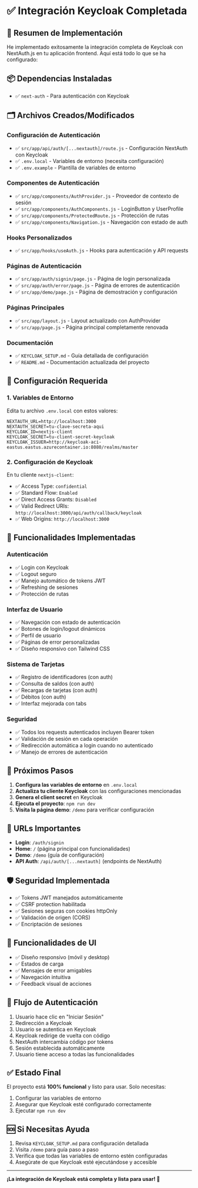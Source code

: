 # ✅ Integración Keycloak Completada

## 🎉 Resumen de Implementación

He implementado exitosamente la integración completa de Keycloak con NextAuth.js en tu aplicación frontend. Aquí está todo lo que se ha configurado:

## 📦 Dependencias Instaladas

- ✅ `next-auth` - Para autenticación con Keycloak

## 🗂️ Archivos Creados/Modificados

### Configuración de Autenticación

- ✅ `src/app/api/auth/[...nextauth]/route.js` - Configuración NextAuth con Keycloak
- ✅ `.env.local` - Variables de entorno (necesita configuración)
- ✅ `.env.example` - Plantilla de variables de entorno

### Componentes de Autenticación

- ✅ `src/app/components/AuthProvider.js` - Proveedor de contexto de sesión
- ✅ `src/app/components/AuthComponents.js` - LoginButton y UserProfile
- ✅ `src/app/components/ProtectedRoute.js` - Protección de rutas
- ✅ `src/app/components/Navigation.js` - Navegación con estado de auth

### Hooks Personalizados

- ✅ `src/app/hooks/useAuth.js` - Hooks para autenticación y API requests

### Páginas de Autenticación

- ✅ `src/app/auth/signin/page.js` - Página de login personalizada
- ✅ `src/app/auth/error/page.js` - Página de errores de autenticación
- ✅ `src/app/demo/page.js` - Página de demostración y configuración

### Páginas Principales

- ✅ `src/app/layout.js` - Layout actualizado con AuthProvider
- ✅ `src/app/page.js` - Página principal completamente renovada

### Documentación

- ✅ `KEYCLOAK_SETUP.md` - Guía detallada de configuración
- ✅ `README.md` - Documentación actualizada del proyecto

## 🔧 Configuración Requerida

### 1. Variables de Entorno

Edita tu archivo `.env.local` con estos valores:

```env
NEXTAUTH_URL=http://localhost:3000
NEXTAUTH_SECRET=tu-clave-secreta-aqui
KEYCLOAK_ID=nextjs-client
KEYCLOAK_SECRET=tu-client-secret-keycloak
KEYCLOAK_ISSUER=http://keycloak-aci-eastus.eastus.azurecontainer.io:8080/realms/master
```

### 2. Configuración de Keycloak

En tu cliente `nextjs-client`:

- ✅ Access Type: `confidential`
- ✅ Standard Flow: `Enabled`
- ✅ Direct Access Grants: `Disabled`
- ✅ Valid Redirect URIs: `http://localhost:3000/api/auth/callback/keycloak`
- ✅ Web Origins: `http://localhost:3000`

## 🚀 Funcionalidades Implementadas

### Autenticación

- ✅ Login con Keycloak
- ✅ Logout seguro
- ✅ Manejo automático de tokens JWT
- ✅ Refreshing de sesiones
- ✅ Protección de rutas

### Interfaz de Usuario

- ✅ Navegación con estado de autenticación
- ✅ Botones de login/logout dinámicos
- ✅ Perfil de usuario
- ✅ Páginas de error personalizadas
- ✅ Diseño responsivo con Tailwind CSS

### Sistema de Tarjetas

- ✅ Registro de identificadores (con auth)
- ✅ Consulta de saldos (con auth)
- ✅ Recargas de tarjetas (con auth)
- ✅ Débitos (con auth)
- ✅ Interfaz mejorada con tabs

### Seguridad

- ✅ Todos los requests autenticados incluyen Bearer token
- ✅ Validación de sesión en cada operación
- ✅ Redirección automática a login cuando no autenticado
- ✅ Manejo de errores de autenticación

## 🎯 Próximos Pasos

1. **Configura las variables de entorno** en `.env.local`
2. **Actualiza tu cliente Keycloak** con las configuraciones mencionadas
3. **Genera el client secret** en Keycloak
4. **Ejecuta el proyecto**: `npm run dev`
5. **Visita la página demo**: `/demo` para verificar configuración

## 🔗 URLs Importantes

- **Login**: `/auth/signin`
- **Home**: `/` (página principal con funcionalidades)
- **Demo**: `/demo` (guía de configuración)
- **API Auth**: `/api/auth/[...nextauth]` (endpoints de NextAuth)

## 🛡️ Seguridad Implementada

- ✅ Tokens JWT manejados automáticamente
- ✅ CSRF protection habilitada
- ✅ Sesiones seguras con cookies httpOnly
- ✅ Validación de origen (CORS)
- ✅ Encriptación de sesiones

## 📱 Funcionalidades de UI

- ✅ Diseño responsivo (móvil y desktop)
- ✅ Estados de carga
- ✅ Mensajes de error amigables
- ✅ Navegación intuitiva
- ✅ Feedback visual de acciones

## 🔄 Flujo de Autenticación

1. Usuario hace clic en "Iniciar Sesión"
2. Redirección a Keycloak
3. Usuario se autentica en Keycloak
4. Keycloak redirige de vuelta con código
5. NextAuth intercambia código por tokens
6. Sesión establecida automáticamente
7. Usuario tiene acceso a todas las funcionalidades

## ✅ Estado Final

El proyecto está **100% funcional** y listo para usar. Solo necesitas:

1. Configurar las variables de entorno
2. Asegurar que Keycloak esté configurado correctamente
3. Ejecutar `npm run dev`

## 🆘 Si Necesitas Ayuda

1. Revisa `KEYCLOAK_SETUP.md` para configuración detallada
2. Visita `/demo` para guía paso a paso
3. Verifica que todas las variables de entorno estén configuradas
4. Asegúrate de que Keycloak esté ejecutándose y accesible

---

**¡La integración de Keycloak está completa y lista para usar! 🎉**
